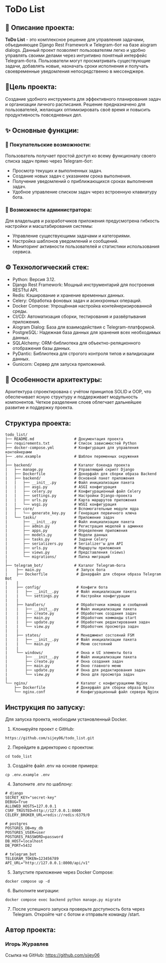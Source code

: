 # ToDo List
## 📝 Описание проекта:
**ToDo List** - это комплексное решение для управления задачами, объединяющее Django Rest Framework и Telegram-бот на базе aiogram dialogs. Данный проект позволяет пользователям легко и удобно управлять своими делами через интуитивно понятный интерфейс Telegram-бота. Пользователи могут просматривать существующие задачи, добавлять новые, назначать сроки исполнения и получать своевременные уведомления непосредственно в мессенджере.
## 🎯Цель проекта:
Создание удобного инструмента для эффективного планирования задач и организации личного расписания. Решение предназначено для пользователей, желающих оптимизировать своё время и повысить продуктивность повседневных дел.
## ✨ Основные функции:
### 🛒 Покупательские возможности:
Пользователь получает простой доступ ко всему функционалу своего списка задач прямо через Telegram-бот:
- Просмотр текущих и выполненных задач.
- Создание новых задач с указанием срока выполнения.
- Получение уведомлений о приближающихся сроках выполнения задач.
- Удобное управление списком задач через встроенную клавиатуру бота.
### 🤖 Возможности администратора:
Для владельцев и разработчиков приложения предусмотрена гибкость настройки и масштабирования системы:
- Управление существующими задачами и категориями.
- Настройка шаблонов уведомлений и сообщений.
- Мониторинг активности пользователей и статистики использования сервиса.
## ⚙️ Технологический стек:
- Python: Версия 3.12.
- Django Rest Framework: Мощный инструментарий для построения RESTful API.
- Redis: Кэширование и хранение временных данных.
- Celery: Обработка фоновых задач и асинхронных операций.
- Docker Compose: Упрощённая настройка контейнеризированной среды.
- CI/CD: Автоматизация сборки, тестирования и развёртывания приложения.
- Aiogram Dialog: База для взаимодействия с Telegram-платформой.
- PostgreSQL: Надежная база данных для хранения всех необходимых данных.
- SQLAlchemy: ORM-библиотека для объектно-реляционного отображения базы данных.
- PyDantic: Библиотека для строгого контроля типов и валидизации данных.
- Gunicorn: Сервер для запуска приложений.

## 🧩 Особенности архитектуры:
Архитектура спроектирована с учётом принципов SOLID и OOP, что обеспечивает ясную структуру и поддерживает модульность компонентов. Четкое разделение слоев облегчает дальнейшее развитие и поддержку проекта.
## Структура проекта:
```
todo_list/
├── README.md                  # Документация проекта
├── requirements.txt           # Список зависимостей Python
├── docker-compose.yml         # Конфигурация для управления контейнерами
├── .env.example               # Шаблон переменных окружения
|
├── backend/                   # Каталог бэкенда проекта
|   ├── manage.py              # Управляющий скрипт Django
|   ├── Dockerfile             # Докерфайл для сборки образа Backend
|   ├── backend/               # Основной пакет приложения
|   |   ├── __init__.py        # Файл инициализации пакета
|   |   ├── asgi.py            # ASGI конфигурация
|   |   ├── celery.py          # Конфигурационный файл Celery
|   |   ├── settings.py        # Настройки Django-проекта
|   |   ├── urls.py            # Карта маршрутов приложения
|   |   └── wsgi.py            # WSGI конфигурация
|   ├── core/                  # Вспомогательные модули ядра
|   |   └── generate_key.py    # Генерация первичного ключа
|   └── tasks/                 # Приложение задач
|       ├── __init__.py        # Файл инициализации пакета
|       ├── admin.py           # Регистрация моделей в админке
|       ├── apps.py            # Определение приложения
|       ├── models.py          # Модели данных
|       ├── tasks.py           # Задачи Celery
|       ├── serializers.py     # Serializer'ы для API
|       ├── urls.py            # Маршруты приложения
|       ├── views.py           # Представления (views)
|       └── migrations/        # Папка миграций
|
├── telegram_bot/              # Каталог Telegram-бота
|    ├── main.py                # Запуск бота
|    ├── Dockerfile             # Докерфайл для сборки образа Telegram Bot
|    |
|    ├── config/                # Конфиги бота
|    |   ├── __init__.py        # Файл инициализации пакета
|    |   └── settings.py        # Настройки конфигурации
|    |
|    ├── handlers/              # Обработчики команд и сообщений
|    |   ├── __init__.py        # Файл инициализации пакета
|    |   ├── create.py          # Обработчик создания задач
|    |   ├── main.py            # Обработчик комманды start
|    |   ├── update.py          # Обработчик редактирования задач
|    |   └── view.py            # Обработчик просмотра задач
|    |
|    ├── states/                # Менеджмент состояний FSM
|    |   ├── __init__.py        # Файл инициализации пакета
|    |   └── main.py            # Меню состояний
|    |
|    └── windows/               # Окна и UI элементы бота
|        ├── __init__.py        # Файл инициализации пакета
|        ├── create.py          # Окна создания задач
|        ├── main.py            # Окно главного меню
|        ├── update.py          # Окна для редактирования задач
|        └── view.py            # Окна для просмотра задач
|
└── nginx/                      # Каталог с конфигурациями Nginx
    ├── Dockerfile              # Докерфайл для сборки образа Nginx
    └── nginx.conf              # Конфигурационный файл сервера Nginx
```
## Инструкция по запуску:
Для запуска проекта, необходим установленный Docker.
1. Клонируйте проект с GitHub:
```
https://github.com/sijey06/todo_list.git
```
2. Перейдите в директорию с проектом:
```
cd todo_list
```
3. Создайте файл .env на основе примера:
```
cp .env.example .env
```
4. Заполните .env по шаблону:
```
# django
SECRET_KEY="secret-key"
DEBUG=True
ALLOWED_HOSTS=127.0.0.1
CSRF_TRUSTED=http://127.0.0.1:8000
CELERY_BROKER_URL=redis://redis:6379/0

# postgres
POSTGRES_DB=my_db
POSTGRES_USER=user
POSTGRES_PASSWORD=password
DB_HOST=localhost
DB_PORT=5432

# telegram_bot
TELEGRAM_TOKEN=123456789
API_URL="http://127.0.0.1:8000/api/v1"
```
5. Запустите приложение через Docker Compose:
```
docker compose up -d
```
6. Выполните миграции:
```
docker compose exec backend python manage.py migrate
```
7. После успешного запуска проверьте доступность бота через Telegram.
Откройте чат с ботом и отправьте команду /start.
## Автор проекта:
### Игорь Журавлев
Ссылка на GitHub:
https://github.com/sijey06
